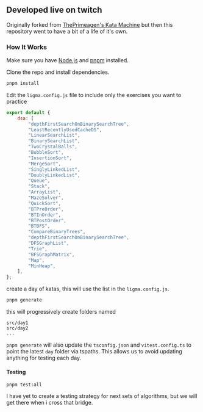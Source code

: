 ## Developed live on twitch

Originally forked from [ThePrimeagen's Kata Machine](https://github.com/ThePrimeagen/kata-machine) but then this repository went to have a bit of a life of it's own.

### How It Works

Make sure you have [Node.js](https://nodejs.org/en/) and [pnpm](https://pnpm.io/installation) installed.

Clone the repo and install dependencies.

```bash
pnpm install
```

Edit the `ligma.config.js` file to include only the exercises you want to practice

```javascript
export default {
    dsa: [
        "depthFirstSearchOnBinarySearchTree",
        "LeastRecentlyUsedCacheDS",
        "LinearSearchList",
        "BinarySearchList",
        "TwoCrystalBalls",
        "BubbleSort",
        "InsertionSort",
        "MergeSort",
        "SinglyLinkedList",
        "DoublyLinkedList",
        "Queue",
        "Stack",
        "ArrayList",
        "MazeSolver",
        "QuickSort",
        "BTPreOrder",
        "BTInOrder",
        "BTPostOrder",
        "BTBFS",
        "CompareBinaryTrees",
        "depthFirstSearchOnBinarySearchTree",
        "DFSGraphList",
        "Trie",
        "BFSGraphMatrix",
        "Map",
        "MinHeap",
    ],
};
```

create a day of katas, this will use the list in the `ligma.config.js`.

```bash
pnpm generate
```

this will progressively create folders named

```
src/day1
src/day2
...
```

`pnpm generate` will also update the `tsconfig.json` and `vitest.config.ts` to point the latest `day` folder via tspaths. This allows us to avoid updating anything for testing each day.

#### Testing

```
pnpm test:all
```

I have yet to create a testing strategy for next sets of algorithms, but we will get there when i cross that bridge.
